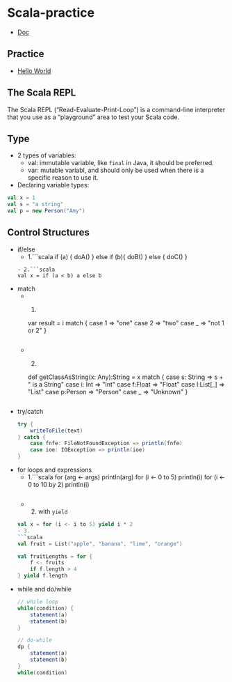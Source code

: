# Scala-practice

- [Doc](https://www.scala-lang.org/)

## Practice
- [Hello World](./hello-world)

## The Scala REPL 
The Scala REPL (“Read-Evaluate-Print-Loop”) is a command-line interpreter that you use as a “playground” area to test your Scala code.

## Type
- 2 types of variables:
    - val: immutable variable, like `final` in Java, it should be preferred. 
    - var: mutable variabl, and should only be used when there is a specific reason to use it.
- Declaring variable types:
```scala
val x = 1
val s = "a string"
val p = new Person("Amy")
```

## Control Structures
- if/else
    - 1.```scala
    if (a) {
      doA()
    } else if (b){
      doB()
    } else {
      doC()
    }
    ```
    - 2.```scala
    val x = if (a < b) a else b 
    ```
- match
    - 1. ```scala
        var result = i match {
            case 1 => "one"
            case 2 => "two"
            case _ => "not 1 or 2"
        }
        ```
    - 2. ```scala
        def getClassAsString(x: Any):String = x match {
            case s: String => s + " is a String"
            case i: Int => "Int"
            case f:Float => "Float"
            case l:List[_] => "List"
            case p:Person => "Person"
            case _ => "Unknown"
        }
        ```
- try/catch
    ```scala
    try {
        writeToFile(text)
    } catch {
        case fnfe: FileNotFoundException => println(fnfe)
        case ioe: IOException => println(ioe)
    }
    ```
- for loops and expressions
    - 1.```scala
        for (arg <- args) println(arg)
        for (i <- 0 to 5) println(i)
        for (i <- 0 to 10 by 2) println(i)
        ```
    - 2. with `yield`
    ```scala
    val x = for (i <- i to 5) yield i * 2
    - 3.
    ```scala
    val fruit = List("apple", "banana", "lime", "orange")
    
    val fruitLengths = for {
        f <- fruits
        if f.length > 4
    } yield f.length
    ```
- while and do/while
    ```scala
    // while loop
    while(condition) {
        statement(a)
        statement(b)
    }

    // do-while
    dp {
        statement(a)
        statement(b)
    }
    while(condition)
    ```
